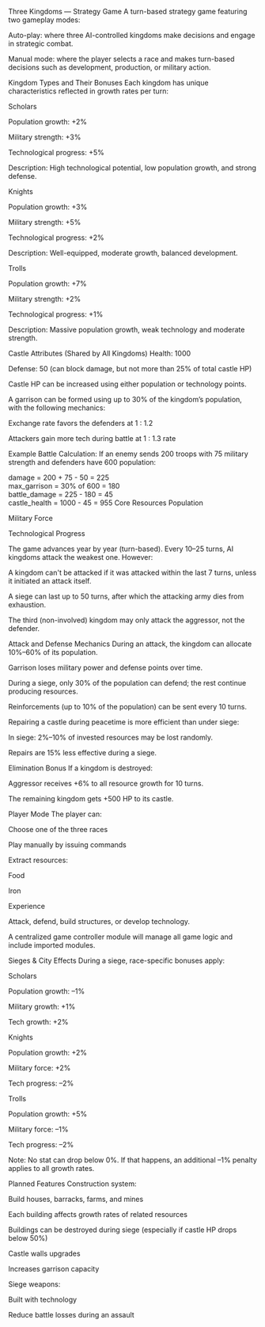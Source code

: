 Three Kingdoms — Strategy Game
A turn-based strategy game featuring two gameplay modes:

Auto-play: where three AI-controlled kingdoms make decisions and engage in strategic combat.

Manual mode: where the player selects a race and makes turn-based decisions such as development, production, or military action.

Kingdom Types and Their Bonuses
Each kingdom has unique characteristics reflected in growth rates per turn:

Scholars

Population growth: +2%

Military strength: +3%

Technological progress: +5%

Description: High technological potential, low population growth, and strong defense.

Knights

Population growth: +3%

Military strength: +5%

Technological progress: +2%

Description: Well-equipped, moderate growth, balanced development.

Trolls

Population growth: +7%

Military strength: +2%

Technological progress: +1%

Description: Massive population growth, weak technology and moderate strength.

Castle Attributes (Shared by All Kingdoms)
Health: 1000

Defense: 50 (can block damage, but not more than 25% of total castle HP)

Castle HP can be increased using either population or technology points.

A garrison can be formed using up to 30% of the kingdom’s population, with the following mechanics:

Exchange rate favors the defenders at 1 : 1.2

Attackers gain more tech during battle at 1 : 1.3 rate

Example Battle Calculation:
If an enemy sends 200 troops with 75 military strength and defenders have 600 population:


damage = 200 + 75 - 50 = 225  
max_garrison = 30% of 600 = 180  
battle_damage = 225 - 180 = 45  
castle_health = 1000 - 45 = 955
Core Resources
Population

Military Force

Technological Progress

The game advances year by year (turn-based). Every 10–25 turns, AI kingdoms attack the weakest one.
However:

A kingdom can't be attacked if it was attacked within the last 7 turns, unless it initiated an attack itself.

A siege can last up to 50 turns, after which the attacking army dies from exhaustion.

The third (non-involved) kingdom may only attack the aggressor, not the defender.

Attack and Defense Mechanics
During an attack, the kingdom can allocate 10%–60% of its population.

Garrison loses military power and defense points over time.

During a siege, only 30% of the population can defend; the rest continue producing resources.

Reinforcements (up to 10% of the population) can be sent every 10 turns.

Repairing a castle during peacetime is more efficient than under siege:

In siege: 2%–10% of invested resources may be lost randomly.

Repairs are 15% less effective during a siege.

Elimination Bonus
If a kingdom is destroyed:

Aggressor receives +6% to all resource growth for 10 turns.

The remaining kingdom gets +500 HP to its castle.

Player Mode
The player can:

Choose one of the three races

Play manually by issuing commands

Extract resources:

Food

Iron

Experience

Attack, defend, build structures, or develop technology.

A centralized game controller module will manage all game logic and include imported modules.

Sieges & City Effects
During a siege, race-specific bonuses apply:

Scholars

Population growth: –1%

Military growth: +1%

Tech growth: +2%

Knights

Population growth: +2%

Military force: +2%

Tech progress: –2%

Trolls

Population growth: +5%

Military force: –1%

Tech progress: –2%

Note: No stat can drop below 0%. If that happens, an additional –1% penalty applies to all growth rates.

Planned Features
Construction system:

Build houses, barracks, farms, and mines

Each building affects growth rates of related resources

Buildings can be destroyed during siege (especially if castle HP drops below 50%)

Castle walls upgrades

Increases garrison capacity

Siege weapons:

Built with technology

Reduce battle losses during an assault


